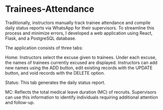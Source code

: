 # Trainees-Attendance

Traditionally, instructors manually track trainee attendance and compile daily status reports via WhatsApp for their supervisors. To streamline this process and minimize errors, I developed a web application using React, Flask, and a PostgreSQL database.

The application consists of three tabs:

Home: Instructors select the excuse given to trainees. Under each excuse, the names of trainees currently excused are displayed. Instructors can add new names using the ADD button, edit existing records with the UPDATE button, and void records with the DELETE option.

Status: This tab generates the daily status report.

MC: Reflects the total medical leave duration (MC) of recruits. Supervisors can use this information to identify individuals requiring additional attention and follow-up.
